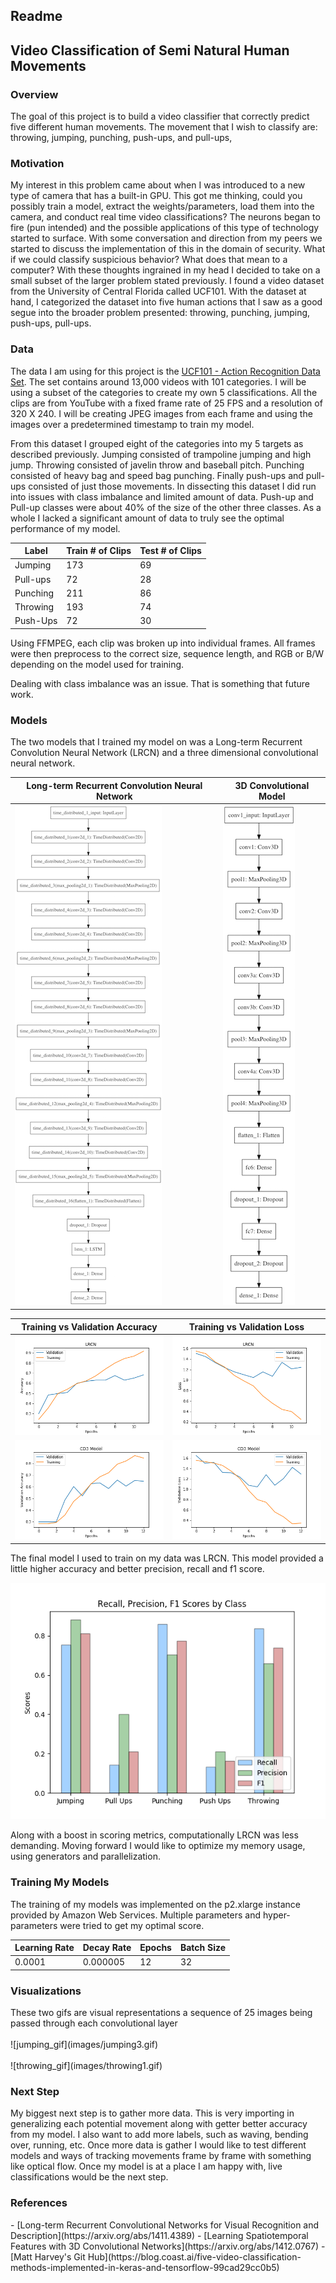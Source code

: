 <h2>Readme</h2>

<h2> Video Classification of Semi Natural Human Movements </h2>

<h3>Overview</h3>

The goal of this project is to build a video classifier that correctly predict five different human movements. The movement that I wish to classify are: throwing, jumping, punching, push-ups, and pull-ups,

<h3>Motivation</h3>

My interest in this problem came about when I was introduced to a new type of camera that has a built-in GPU. This got me thinking, could you possibly train a model, extract the weights/parameters, load them into the camera, and conduct real time video classifications? The neurons began to fire (pun intended) and the possible applications of this type of technology started to surface. With some conversation and direction from my peers we started to discuss the implementation of this in the domain of security. What if we could classify suspicious behavior? What does that mean to a computer? With these thoughts ingrained in my head I decided to take on a small subset of the larger problem stated previously. I found a video dataset from the University of Central Florida called UCF101. With the dataset at hand, I categorized the dataset into five human actions that I saw as a good segue into the broader problem presented: throwing, punching, jumping, push-ups, pull-ups.


<h3>Data</h3>

The data I am using for this project is the [UCF101 - Action Recognition Data Set](http://crcv.ucf.edu/data/UCF101.php). The set contains around 13,000 videos with 101 categories. I will be using a subset of the categories to create my own 5 classifications. All the clips are from YouTube with a fixed frame rate of 25 FPS and a resolution of 320 X 240. I will be creating JPEG images from each frame and using the images over a predetermined timestamp to train my model.

From this dataset I grouped eight of the categories into my 5 targets as described previously. Jumping consisted of trampoline jumping and high jump. Throwing consisted of javelin throw and baseball pitch. Punching consisted of heavy bag and speed bag punching. Finally push-ups and pull-ups consisted of just those movements. In dissecting this dataset I did run into issues with class imbalance and limited amount of data. Push-up and Pull-up classes were about 40% of the size of the other three classes. As a whole I lacked a significant amount of data to truly see the optimal performance of my model.


| Label  |  Train # of Clips |  Test # of Clips |
|---|---|---|
| Jumping |  173 |  69 |
| Pull-ups  |  72 | 28  |
|  Punching |  211 |  86 |
| Throwing  | 193  |  74 |
| Push-Ups  |  72 | 30  |

Using FFMPEG, each clip was broken up into individual frames. All frames were then preprocess to the correct size, sequence length, and RGB or B/W depending on the model used for training.

Dealing with class imbalance was an issue. That is something that future work.


<h3>Models</h3>

The two models that I trained my model on was a Long-term Recurrent Convolution Neural Network (LRCN) and a three dimensional convolutional neural network.

|Long-term Recurrent Convolution Neural Network| 3D Convolutional Model|
|---|---|
|![LRCN](images/lrcn_model.png)|![C3D](images/model.png)|

|Training vs Validation Accuracy| Training vs Validation Loss|
|---|---|
|![LRCN_acc](images/final_model_acc.png)|![LCRN_loss](images/final_model_loss.png)
|![c3d_acc](images/C3D_acc.png)|![C3D_loss](images/C3D_loss.png)

The final model I used to train on my data was LRCN. This model provided a little higher accuracy and better precision, recall and f1 score.

![lrcn_scoring_metrics](images/score_metrics.png)

Along with a boost in scoring metrics, computationally LRCN was less demanding. Moving forward I would like to optimize my memory usage, using generators and parallelization.


<h3> Training My Models</h3>

The training of my models was implemented on the p2.xlarge instance provided by Amazon Web Services. Multiple parameters and hyper-parameters were tried to get my optimal score.

|Learning Rate| Decay Rate| Epochs| Batch Size |
|---|---|---|---|
|0.0001|0.000005|12|32|

<h3>Visualizations</h3>
These two gifs are visual representations a sequence of 25 images being passed through each convolutional layer
<br></br>
![jumping_gif](images/jumping3.gif)
<br></br>
![throwing_gif](images/throwing1.gif)

<h3>Next Step</h3>

My biggest next step is to gather more data. This is very importing in generalizing each potential movement along with getter better accuracy from my model. I also want to add more labels, such as waving, bending over, running, etc. Once more data is gather I would like to test different models and ways of tracking movements frame by frame with something like optical flow. Once my model is at a place I am happy with, live classifications would be the next step.



<h3>References</h3>
- [Long-term Recurrent Convolutional Networks for Visual Recognition and Description](https://arxiv.org/abs/1411.4389)
- [Learning Spatiotemporal Features with 3D Convolutional Networks](https://arxiv.org/abs/1412.0767)
- [Matt Harvey's Git Hub](https://blog.coast.ai/five-video-classification-methods-implemented-in-keras-and-tensorflow-99cad29cc0b5)

